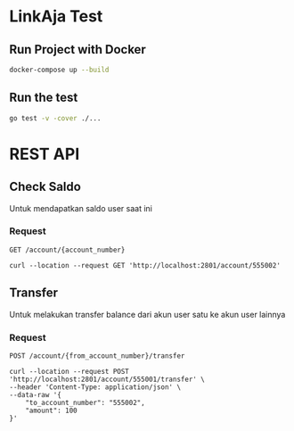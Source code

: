 # LinkAja Test

## Run Project with Docker

```sh
docker-compose up --build
```

## Run the test

```sh
go test -v -cover ./...
```

# REST API

## Check Saldo

Untuk mendapatkan saldo user saat ini

### Request

`GET /account/{account_number}`

    curl --location --request GET 'http://localhost:2801/account/555002'

## Transfer

Untuk melakukan transfer balance dari akun user satu ke akun user lainnya

### Request

`POST /account/{from_account_number}/transfer`

```
curl --location --request POST 'http://localhost:2801/account/555001/transfer' \
--header 'Content-Type: application/json' \
--data-raw '{
    "to_account_number": "555002",
    "amount": 100
}'
```
